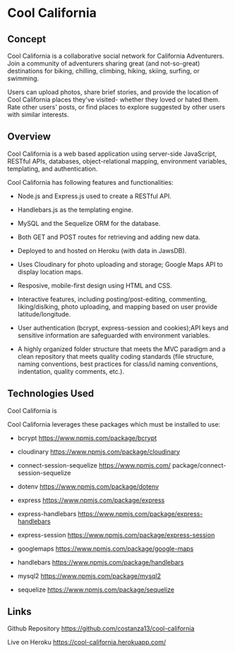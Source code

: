# Cool California

## Concept

Cool California is a collaborative social network for California Adventurers. Join a community of adventurers sharing great (and not-so-great) destinations for biking, chilling, climbing, hiking, skiing, surfing, or swimming. 

Users can upload photos, share brief stories, and provide the location of Cool California places they've visited- whether they loved or hated them. Rate other users' posts, or find places to explore suggested by other users with similar interests.

## Overview

Cool California is a web based application using server-side JavaScript, RESTful APIs, databases, object-relational mapping, environment variables, templating, and authentication.

Cool California has following features and functionalities:

* Node.js and Express.js used to create a RESTful API.

* Handlebars.js as the templating engine.

* MySQL and the Sequelize ORM for the database.

* Both GET and POST routes for retrieving and adding new data.

* Deployed to and hosted on Heroku (with data in JawsDB).

* Uses Cloudinary for photo uploading and storage; Google Maps API to display location maps.

* Resposive, mobile-first design using HTML and CSS.

* Interactive features, including posting/post-editing, commenting, liking/dislking, photo uploading, and mapping based on user provide latitude/longitude.

* User authentication (bcrypt, express-session and cookies);API keys and sensitive information are safeguarded with environment variables.

* A highly organized folder structure that meets the MVC paradigm and a clean repository that meets quality coding standards (file structure, naming conventions, best practices for class/id naming conventions, indentation, quality comments, etc.).


## Technologies Used

Cool California is 

Cool California leverages these packages which must be installed to use:

* bcrypt https://www.npmjs.com/package/bcrypt

* cloudinary https://www.npmjs.com/package/cloudinary

* connect-session-sequelize https://www.npmjs.com/
package/connect-session-sequelize

* dotenv https://www.npmjs.com/package/dotenv 

* express https://www.npmjs.com/package/express

* express-handlebars https://www.npmjs.com/package/express-handlebars

* express-session https://www.npmjs.com/package/express-session

* googlemaps https://www.npmjs.com/package/google-maps 

* handlebars https://www.npmjs.com/package/handlebars

* mysql2 https://www.npmjs.com/package/mysql2 

* sequelize https://www.npmjs.com/package/sequelize 

<!-- update with photos when final layout ready to submit -->

## Links

Github Repository https://github.com/costanza13/cool-california

Live on Heroku https://cool-california.herokuapp.com/





